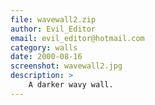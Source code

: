 ```yaml
---
file: wavewall2.zip
author: Evil_Editor
email: evil_editor@hotmail.com
category: walls
date: 2000-08-16
screenshot: wavewall2.jpg
description: >
    A darker wavy wall.
---
```

